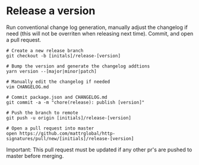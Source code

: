 # Release a version

Run conventional change log generation, manually adjust the changelog if need (this will not be overriten when releasing
next time). Commit, and open a pull request.

```
# Create a new release branch
git checkout -b [initals]/release-[version]

# Bump the version and generate the changelog addtions
yarn version --[major|minor|patch]

# Manually edit the changelog if needed
vim CHANGELOG.md

# Commit package.json and CHANGELOG.md
git commit -a -m "chore(release): publish [version]"

# Push the branch to remote
git push -u origin [initials]/release-[version]

# Open a pull request into master
open https://github.com/mattrglobal/http-signatures/pull/new/[initials]/release-[version]

```

Important: This pull request must be updated if any other pr's are pushed to master before merging.
